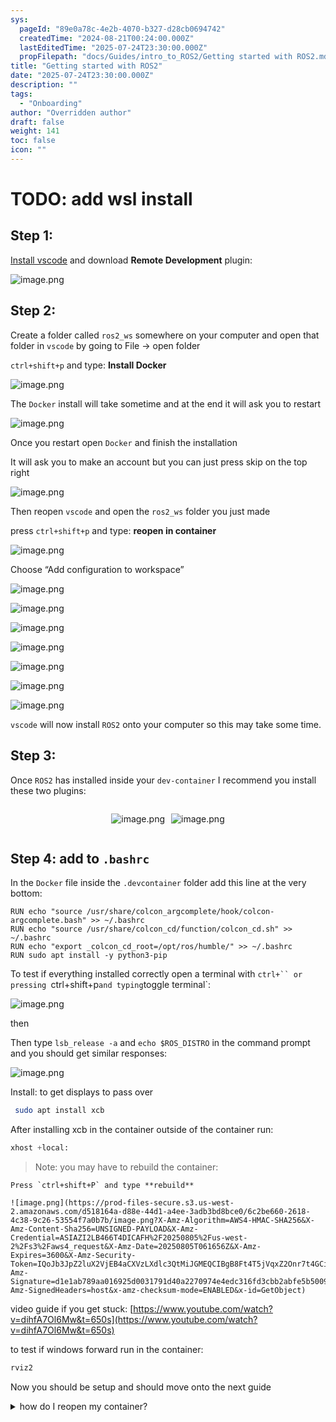 ```yaml
---
sys:
  pageId: "89e0a78c-4e2b-4070-b327-d28cb0694742"
  createdTime: "2024-08-21T00:24:00.000Z"
  lastEditedTime: "2025-07-24T23:30:00.000Z"
  propFilepath: "docs/Guides/intro_to_ROS2/Getting started with ROS2.md"
title: "Getting started with ROS2"
date: "2025-07-24T23:30:00.000Z"
description: ""
tags:
  - "Onboarding"
author: "Overridden author"
draft: false
weight: 141
toc: false
icon: ""
---
```


# TODO: add wsl install

## Step 1:

[Install vscode](https://code.visualstudio.com/download) and download **Remote Development** plugin:

![image.png](https://prod-files-secure.s3.us-west-2.amazonaws.com/d518164a-d88e-44d1-a4ee-3adb3bd8bce0/efb52993-1881-4a40-b95e-6f020334f022/image.png?X-Amz-Algorithm=AWS4-HMAC-SHA256&X-Amz-Content-Sha256=UNSIGNED-PAYLOAD&X-Amz-Credential=ASIAZI2LB4666DV5NO5C%2F20250805%2Fus-west-2%2Fs3%2Faws4_request&X-Amz-Date=20250805T061651Z&X-Amz-Expires=3600&X-Amz-Security-Token=IQoJb3JpZ2luX2VjEB4aCXVzLXdlc3QtMiJHMEUCIQCxUaLmC3Zs%2FEf4p4AB%2FqyQBZQC1Z4ZvsROnXaY5zAQsgIgAJNu8RaYMZ7cljrwa8CMgWsmzNqKaYQods%2F6Wk1f7y0q%2FwMIVxAAGgw2Mzc0MjMxODM4MDUiDEvTILAu9YJuKBET7yrcAxp30BN8smBJn9%2BrJgYZp21TfYhMuJmWH%2BcNCWt8uVB16tCWjRimetjc20LMLbqtH5MUMCCN%2FxiJgGPN4WKF1slo0I3vArcF4eGndZWvpw6Cp350ZaFocU2aHIVTM2ml780LMRoEJdGMv9CHCN%2F228aYssd5dF9k6eO%2BFISiwLq1H%2FprpoNu4gpP19SUVNeKJ%2FFlNF4%2F8IRg2dQ7TLJI1I0PSS04DWJETz4apJbQX6oFlfn5HskpCqBOfhnnvChDXuux3QJoK0I2PnAsy6bmJ99tKmbAJqGq0TsMluSyIgJMWDiYHUQctMrjrEzZiDjWAprroeP0w5NchgRmKrmgvramnVWnVOvTHMYkfzPQiiX2%2FO1kKVQXQaoK2c%2FSLaMjDg3wHuLeYgYOXLTBtpnzeqVCZAIptng6l4D1DoF%2BrJtKZ0dg%2Bt19N7XCPAlM6CpylGqmJ%2BTGUn3e20F7gQ3qI0S33RJanjJLi3fuiEKwn%2Br7TDvMKHMsqEuUE0gEqvRPqzS%2BBDYeID0fJ8SgbsbORf%2BFpg8Eej6BBxhunHAKvF5AeN%2FS4Xrkvz1zZjWsIIUOmucsU90nthbz8bpQFiTlgPFgsRgTd59RxUQgENhPSZB7%2Bul7MfCjUSZbxQ48MIy0xsQGOqUBCG2iRCUYR6RqQxR8CffMFrLJK6pDaT6U7R1P%2FNACSsA%2FNTO5FCN45pV3NElqQy44UGbYGFaZFCXFS%2F1HZPmn4ES02CCC3%2BDtIWegBdls1bowFujswEJPu8KVz7DEwPEeNKkX3KoZYQO8yxfeXvuB0hGeMxzMoGTygXLmt%2B2Vkuzb60SWCULLb3Pr5vti%2FgOHNo%2F1AJUZKXDlBxO0c21a37%2BRxBj0&X-Amz-Signature=154078ecdbbf60d1e7cd87379e8ceef3e45ce82458dad252eed186f8c904c3c8&X-Amz-SignedHeaders=host&x-amz-checksum-mode=ENABLED&x-id=GetObject)

## Step 2:

Create a folder called `ros2_ws` somewhere on your computer and open that folder in `vscode` by going to File → open folder 

`ctrl+shift+p` and type: **Install Docker**

![image.png](https://prod-files-secure.s3.us-west-2.amazonaws.com/d518164a-d88e-44d1-a4ee-3adb3bd8bce0/2269dc0e-1cd5-47ff-bceb-c04ad9b2eab0/image.png?X-Amz-Algorithm=AWS4-HMAC-SHA256&X-Amz-Content-Sha256=UNSIGNED-PAYLOAD&X-Amz-Credential=ASIAZI2LB4666DV5NO5C%2F20250805%2Fus-west-2%2Fs3%2Faws4_request&X-Amz-Date=20250805T061651Z&X-Amz-Expires=3600&X-Amz-Security-Token=IQoJb3JpZ2luX2VjEB4aCXVzLXdlc3QtMiJHMEUCIQCxUaLmC3Zs%2FEf4p4AB%2FqyQBZQC1Z4ZvsROnXaY5zAQsgIgAJNu8RaYMZ7cljrwa8CMgWsmzNqKaYQods%2F6Wk1f7y0q%2FwMIVxAAGgw2Mzc0MjMxODM4MDUiDEvTILAu9YJuKBET7yrcAxp30BN8smBJn9%2BrJgYZp21TfYhMuJmWH%2BcNCWt8uVB16tCWjRimetjc20LMLbqtH5MUMCCN%2FxiJgGPN4WKF1slo0I3vArcF4eGndZWvpw6Cp350ZaFocU2aHIVTM2ml780LMRoEJdGMv9CHCN%2F228aYssd5dF9k6eO%2BFISiwLq1H%2FprpoNu4gpP19SUVNeKJ%2FFlNF4%2F8IRg2dQ7TLJI1I0PSS04DWJETz4apJbQX6oFlfn5HskpCqBOfhnnvChDXuux3QJoK0I2PnAsy6bmJ99tKmbAJqGq0TsMluSyIgJMWDiYHUQctMrjrEzZiDjWAprroeP0w5NchgRmKrmgvramnVWnVOvTHMYkfzPQiiX2%2FO1kKVQXQaoK2c%2FSLaMjDg3wHuLeYgYOXLTBtpnzeqVCZAIptng6l4D1DoF%2BrJtKZ0dg%2Bt19N7XCPAlM6CpylGqmJ%2BTGUn3e20F7gQ3qI0S33RJanjJLi3fuiEKwn%2Br7TDvMKHMsqEuUE0gEqvRPqzS%2BBDYeID0fJ8SgbsbORf%2BFpg8Eej6BBxhunHAKvF5AeN%2FS4Xrkvz1zZjWsIIUOmucsU90nthbz8bpQFiTlgPFgsRgTd59RxUQgENhPSZB7%2Bul7MfCjUSZbxQ48MIy0xsQGOqUBCG2iRCUYR6RqQxR8CffMFrLJK6pDaT6U7R1P%2FNACSsA%2FNTO5FCN45pV3NElqQy44UGbYGFaZFCXFS%2F1HZPmn4ES02CCC3%2BDtIWegBdls1bowFujswEJPu8KVz7DEwPEeNKkX3KoZYQO8yxfeXvuB0hGeMxzMoGTygXLmt%2B2Vkuzb60SWCULLb3Pr5vti%2FgOHNo%2F1AJUZKXDlBxO0c21a37%2BRxBj0&X-Amz-Signature=e0b17d81d410b25f5d612e6b92072521f39e2ee219a05ca36377bd175d5fd0da&X-Amz-SignedHeaders=host&x-amz-checksum-mode=ENABLED&x-id=GetObject)

The `Docker` install will take sometime and at the end it will ask you to restart

![image.png](https://prod-files-secure.s3.us-west-2.amazonaws.com/d518164a-d88e-44d1-a4ee-3adb3bd8bce0/ed233f78-be33-4b1f-b89c-9c346c0e961e/image.png?X-Amz-Algorithm=AWS4-HMAC-SHA256&X-Amz-Content-Sha256=UNSIGNED-PAYLOAD&X-Amz-Credential=ASIAZI2LB4666DV5NO5C%2F20250805%2Fus-west-2%2Fs3%2Faws4_request&X-Amz-Date=20250805T061651Z&X-Amz-Expires=3600&X-Amz-Security-Token=IQoJb3JpZ2luX2VjEB4aCXVzLXdlc3QtMiJHMEUCIQCxUaLmC3Zs%2FEf4p4AB%2FqyQBZQC1Z4ZvsROnXaY5zAQsgIgAJNu8RaYMZ7cljrwa8CMgWsmzNqKaYQods%2F6Wk1f7y0q%2FwMIVxAAGgw2Mzc0MjMxODM4MDUiDEvTILAu9YJuKBET7yrcAxp30BN8smBJn9%2BrJgYZp21TfYhMuJmWH%2BcNCWt8uVB16tCWjRimetjc20LMLbqtH5MUMCCN%2FxiJgGPN4WKF1slo0I3vArcF4eGndZWvpw6Cp350ZaFocU2aHIVTM2ml780LMRoEJdGMv9CHCN%2F228aYssd5dF9k6eO%2BFISiwLq1H%2FprpoNu4gpP19SUVNeKJ%2FFlNF4%2F8IRg2dQ7TLJI1I0PSS04DWJETz4apJbQX6oFlfn5HskpCqBOfhnnvChDXuux3QJoK0I2PnAsy6bmJ99tKmbAJqGq0TsMluSyIgJMWDiYHUQctMrjrEzZiDjWAprroeP0w5NchgRmKrmgvramnVWnVOvTHMYkfzPQiiX2%2FO1kKVQXQaoK2c%2FSLaMjDg3wHuLeYgYOXLTBtpnzeqVCZAIptng6l4D1DoF%2BrJtKZ0dg%2Bt19N7XCPAlM6CpylGqmJ%2BTGUn3e20F7gQ3qI0S33RJanjJLi3fuiEKwn%2Br7TDvMKHMsqEuUE0gEqvRPqzS%2BBDYeID0fJ8SgbsbORf%2BFpg8Eej6BBxhunHAKvF5AeN%2FS4Xrkvz1zZjWsIIUOmucsU90nthbz8bpQFiTlgPFgsRgTd59RxUQgENhPSZB7%2Bul7MfCjUSZbxQ48MIy0xsQGOqUBCG2iRCUYR6RqQxR8CffMFrLJK6pDaT6U7R1P%2FNACSsA%2FNTO5FCN45pV3NElqQy44UGbYGFaZFCXFS%2F1HZPmn4ES02CCC3%2BDtIWegBdls1bowFujswEJPu8KVz7DEwPEeNKkX3KoZYQO8yxfeXvuB0hGeMxzMoGTygXLmt%2B2Vkuzb60SWCULLb3Pr5vti%2FgOHNo%2F1AJUZKXDlBxO0c21a37%2BRxBj0&X-Amz-Signature=e6a010901dc20303cc5f57e287cbcb2bbd99a55c239cc44db30a487ff324c707&X-Amz-SignedHeaders=host&x-amz-checksum-mode=ENABLED&x-id=GetObject)

Once you restart open `Docker` and finish the installation

It will ask you to make an account but you can just press skip on the top right

![image.png](https://prod-files-secure.s3.us-west-2.amazonaws.com/d518164a-d88e-44d1-a4ee-3adb3bd8bce0/21010ad9-1659-4fd9-9f59-9932a09b2a3d/image.png?X-Amz-Algorithm=AWS4-HMAC-SHA256&X-Amz-Content-Sha256=UNSIGNED-PAYLOAD&X-Amz-Credential=ASIAZI2LB4666DV5NO5C%2F20250805%2Fus-west-2%2Fs3%2Faws4_request&X-Amz-Date=20250805T061651Z&X-Amz-Expires=3600&X-Amz-Security-Token=IQoJb3JpZ2luX2VjEB4aCXVzLXdlc3QtMiJHMEUCIQCxUaLmC3Zs%2FEf4p4AB%2FqyQBZQC1Z4ZvsROnXaY5zAQsgIgAJNu8RaYMZ7cljrwa8CMgWsmzNqKaYQods%2F6Wk1f7y0q%2FwMIVxAAGgw2Mzc0MjMxODM4MDUiDEvTILAu9YJuKBET7yrcAxp30BN8smBJn9%2BrJgYZp21TfYhMuJmWH%2BcNCWt8uVB16tCWjRimetjc20LMLbqtH5MUMCCN%2FxiJgGPN4WKF1slo0I3vArcF4eGndZWvpw6Cp350ZaFocU2aHIVTM2ml780LMRoEJdGMv9CHCN%2F228aYssd5dF9k6eO%2BFISiwLq1H%2FprpoNu4gpP19SUVNeKJ%2FFlNF4%2F8IRg2dQ7TLJI1I0PSS04DWJETz4apJbQX6oFlfn5HskpCqBOfhnnvChDXuux3QJoK0I2PnAsy6bmJ99tKmbAJqGq0TsMluSyIgJMWDiYHUQctMrjrEzZiDjWAprroeP0w5NchgRmKrmgvramnVWnVOvTHMYkfzPQiiX2%2FO1kKVQXQaoK2c%2FSLaMjDg3wHuLeYgYOXLTBtpnzeqVCZAIptng6l4D1DoF%2BrJtKZ0dg%2Bt19N7XCPAlM6CpylGqmJ%2BTGUn3e20F7gQ3qI0S33RJanjJLi3fuiEKwn%2Br7TDvMKHMsqEuUE0gEqvRPqzS%2BBDYeID0fJ8SgbsbORf%2BFpg8Eej6BBxhunHAKvF5AeN%2FS4Xrkvz1zZjWsIIUOmucsU90nthbz8bpQFiTlgPFgsRgTd59RxUQgENhPSZB7%2Bul7MfCjUSZbxQ48MIy0xsQGOqUBCG2iRCUYR6RqQxR8CffMFrLJK6pDaT6U7R1P%2FNACSsA%2FNTO5FCN45pV3NElqQy44UGbYGFaZFCXFS%2F1HZPmn4ES02CCC3%2BDtIWegBdls1bowFujswEJPu8KVz7DEwPEeNKkX3KoZYQO8yxfeXvuB0hGeMxzMoGTygXLmt%2B2Vkuzb60SWCULLb3Pr5vti%2FgOHNo%2F1AJUZKXDlBxO0c21a37%2BRxBj0&X-Amz-Signature=79eca040ecacdc3bbf8fadafb09bfb9b78ff8c30a994ed537eb3bb249554e0a0&X-Amz-SignedHeaders=host&x-amz-checksum-mode=ENABLED&x-id=GetObject)

Then reopen `vscode` and open the `ros2_ws` folder you just made

press `ctrl+shift+p` and type: **reopen in container**

![image.png](https://prod-files-secure.s3.us-west-2.amazonaws.com/d518164a-d88e-44d1-a4ee-3adb3bd8bce0/4e93b8c2-41ad-488c-8095-c74205196118/image.png?X-Amz-Algorithm=AWS4-HMAC-SHA256&X-Amz-Content-Sha256=UNSIGNED-PAYLOAD&X-Amz-Credential=ASIAZI2LB4666DV5NO5C%2F20250805%2Fus-west-2%2Fs3%2Faws4_request&X-Amz-Date=20250805T061651Z&X-Amz-Expires=3600&X-Amz-Security-Token=IQoJb3JpZ2luX2VjEB4aCXVzLXdlc3QtMiJHMEUCIQCxUaLmC3Zs%2FEf4p4AB%2FqyQBZQC1Z4ZvsROnXaY5zAQsgIgAJNu8RaYMZ7cljrwa8CMgWsmzNqKaYQods%2F6Wk1f7y0q%2FwMIVxAAGgw2Mzc0MjMxODM4MDUiDEvTILAu9YJuKBET7yrcAxp30BN8smBJn9%2BrJgYZp21TfYhMuJmWH%2BcNCWt8uVB16tCWjRimetjc20LMLbqtH5MUMCCN%2FxiJgGPN4WKF1slo0I3vArcF4eGndZWvpw6Cp350ZaFocU2aHIVTM2ml780LMRoEJdGMv9CHCN%2F228aYssd5dF9k6eO%2BFISiwLq1H%2FprpoNu4gpP19SUVNeKJ%2FFlNF4%2F8IRg2dQ7TLJI1I0PSS04DWJETz4apJbQX6oFlfn5HskpCqBOfhnnvChDXuux3QJoK0I2PnAsy6bmJ99tKmbAJqGq0TsMluSyIgJMWDiYHUQctMrjrEzZiDjWAprroeP0w5NchgRmKrmgvramnVWnVOvTHMYkfzPQiiX2%2FO1kKVQXQaoK2c%2FSLaMjDg3wHuLeYgYOXLTBtpnzeqVCZAIptng6l4D1DoF%2BrJtKZ0dg%2Bt19N7XCPAlM6CpylGqmJ%2BTGUn3e20F7gQ3qI0S33RJanjJLi3fuiEKwn%2Br7TDvMKHMsqEuUE0gEqvRPqzS%2BBDYeID0fJ8SgbsbORf%2BFpg8Eej6BBxhunHAKvF5AeN%2FS4Xrkvz1zZjWsIIUOmucsU90nthbz8bpQFiTlgPFgsRgTd59RxUQgENhPSZB7%2Bul7MfCjUSZbxQ48MIy0xsQGOqUBCG2iRCUYR6RqQxR8CffMFrLJK6pDaT6U7R1P%2FNACSsA%2FNTO5FCN45pV3NElqQy44UGbYGFaZFCXFS%2F1HZPmn4ES02CCC3%2BDtIWegBdls1bowFujswEJPu8KVz7DEwPEeNKkX3KoZYQO8yxfeXvuB0hGeMxzMoGTygXLmt%2B2Vkuzb60SWCULLb3Pr5vti%2FgOHNo%2F1AJUZKXDlBxO0c21a37%2BRxBj0&X-Amz-Signature=eaf19bf2de178e1e74d163a8a630a14affddd42313c859ad8d3c9fbdae34401a&X-Amz-SignedHeaders=host&x-amz-checksum-mode=ENABLED&x-id=GetObject)

Choose “Add configuration to workspace”

![image.png](https://prod-files-secure.s3.us-west-2.amazonaws.com/d518164a-d88e-44d1-a4ee-3adb3bd8bce0/9560b282-5060-4989-ba37-97e7b2c22476/image.png?X-Amz-Algorithm=AWS4-HMAC-SHA256&X-Amz-Content-Sha256=UNSIGNED-PAYLOAD&X-Amz-Credential=ASIAZI2LB4666DV5NO5C%2F20250805%2Fus-west-2%2Fs3%2Faws4_request&X-Amz-Date=20250805T061651Z&X-Amz-Expires=3600&X-Amz-Security-Token=IQoJb3JpZ2luX2VjEB4aCXVzLXdlc3QtMiJHMEUCIQCxUaLmC3Zs%2FEf4p4AB%2FqyQBZQC1Z4ZvsROnXaY5zAQsgIgAJNu8RaYMZ7cljrwa8CMgWsmzNqKaYQods%2F6Wk1f7y0q%2FwMIVxAAGgw2Mzc0MjMxODM4MDUiDEvTILAu9YJuKBET7yrcAxp30BN8smBJn9%2BrJgYZp21TfYhMuJmWH%2BcNCWt8uVB16tCWjRimetjc20LMLbqtH5MUMCCN%2FxiJgGPN4WKF1slo0I3vArcF4eGndZWvpw6Cp350ZaFocU2aHIVTM2ml780LMRoEJdGMv9CHCN%2F228aYssd5dF9k6eO%2BFISiwLq1H%2FprpoNu4gpP19SUVNeKJ%2FFlNF4%2F8IRg2dQ7TLJI1I0PSS04DWJETz4apJbQX6oFlfn5HskpCqBOfhnnvChDXuux3QJoK0I2PnAsy6bmJ99tKmbAJqGq0TsMluSyIgJMWDiYHUQctMrjrEzZiDjWAprroeP0w5NchgRmKrmgvramnVWnVOvTHMYkfzPQiiX2%2FO1kKVQXQaoK2c%2FSLaMjDg3wHuLeYgYOXLTBtpnzeqVCZAIptng6l4D1DoF%2BrJtKZ0dg%2Bt19N7XCPAlM6CpylGqmJ%2BTGUn3e20F7gQ3qI0S33RJanjJLi3fuiEKwn%2Br7TDvMKHMsqEuUE0gEqvRPqzS%2BBDYeID0fJ8SgbsbORf%2BFpg8Eej6BBxhunHAKvF5AeN%2FS4Xrkvz1zZjWsIIUOmucsU90nthbz8bpQFiTlgPFgsRgTd59RxUQgENhPSZB7%2Bul7MfCjUSZbxQ48MIy0xsQGOqUBCG2iRCUYR6RqQxR8CffMFrLJK6pDaT6U7R1P%2FNACSsA%2FNTO5FCN45pV3NElqQy44UGbYGFaZFCXFS%2F1HZPmn4ES02CCC3%2BDtIWegBdls1bowFujswEJPu8KVz7DEwPEeNKkX3KoZYQO8yxfeXvuB0hGeMxzMoGTygXLmt%2B2Vkuzb60SWCULLb3Pr5vti%2FgOHNo%2F1AJUZKXDlBxO0c21a37%2BRxBj0&X-Amz-Signature=a761730b8bb44a691b95f00dedcd50b163a93f694f4608a44c945ff114baa80c&X-Amz-SignedHeaders=host&x-amz-checksum-mode=ENABLED&x-id=GetObject)

![image.png](https://prod-files-secure.s3.us-west-2.amazonaws.com/d518164a-d88e-44d1-a4ee-3adb3bd8bce0/2ee63f81-886b-48e8-a553-dc6e5eac99e4/image.png?X-Amz-Algorithm=AWS4-HMAC-SHA256&X-Amz-Content-Sha256=UNSIGNED-PAYLOAD&X-Amz-Credential=ASIAZI2LB4666DV5NO5C%2F20250805%2Fus-west-2%2Fs3%2Faws4_request&X-Amz-Date=20250805T061651Z&X-Amz-Expires=3600&X-Amz-Security-Token=IQoJb3JpZ2luX2VjEB4aCXVzLXdlc3QtMiJHMEUCIQCxUaLmC3Zs%2FEf4p4AB%2FqyQBZQC1Z4ZvsROnXaY5zAQsgIgAJNu8RaYMZ7cljrwa8CMgWsmzNqKaYQods%2F6Wk1f7y0q%2FwMIVxAAGgw2Mzc0MjMxODM4MDUiDEvTILAu9YJuKBET7yrcAxp30BN8smBJn9%2BrJgYZp21TfYhMuJmWH%2BcNCWt8uVB16tCWjRimetjc20LMLbqtH5MUMCCN%2FxiJgGPN4WKF1slo0I3vArcF4eGndZWvpw6Cp350ZaFocU2aHIVTM2ml780LMRoEJdGMv9CHCN%2F228aYssd5dF9k6eO%2BFISiwLq1H%2FprpoNu4gpP19SUVNeKJ%2FFlNF4%2F8IRg2dQ7TLJI1I0PSS04DWJETz4apJbQX6oFlfn5HskpCqBOfhnnvChDXuux3QJoK0I2PnAsy6bmJ99tKmbAJqGq0TsMluSyIgJMWDiYHUQctMrjrEzZiDjWAprroeP0w5NchgRmKrmgvramnVWnVOvTHMYkfzPQiiX2%2FO1kKVQXQaoK2c%2FSLaMjDg3wHuLeYgYOXLTBtpnzeqVCZAIptng6l4D1DoF%2BrJtKZ0dg%2Bt19N7XCPAlM6CpylGqmJ%2BTGUn3e20F7gQ3qI0S33RJanjJLi3fuiEKwn%2Br7TDvMKHMsqEuUE0gEqvRPqzS%2BBDYeID0fJ8SgbsbORf%2BFpg8Eej6BBxhunHAKvF5AeN%2FS4Xrkvz1zZjWsIIUOmucsU90nthbz8bpQFiTlgPFgsRgTd59RxUQgENhPSZB7%2Bul7MfCjUSZbxQ48MIy0xsQGOqUBCG2iRCUYR6RqQxR8CffMFrLJK6pDaT6U7R1P%2FNACSsA%2FNTO5FCN45pV3NElqQy44UGbYGFaZFCXFS%2F1HZPmn4ES02CCC3%2BDtIWegBdls1bowFujswEJPu8KVz7DEwPEeNKkX3KoZYQO8yxfeXvuB0hGeMxzMoGTygXLmt%2B2Vkuzb60SWCULLb3Pr5vti%2FgOHNo%2F1AJUZKXDlBxO0c21a37%2BRxBj0&X-Amz-Signature=41d4845249bd4ae2735b4bbd3d5fbbc40ddfc864e8385bf3e47b07bac3c16de7&X-Amz-SignedHeaders=host&x-amz-checksum-mode=ENABLED&x-id=GetObject)

![image.png](https://prod-files-secure.s3.us-west-2.amazonaws.com/d518164a-d88e-44d1-a4ee-3adb3bd8bce0/e0fd626c-c8b6-4b2c-95d1-fa4c26514504/image.png?X-Amz-Algorithm=AWS4-HMAC-SHA256&X-Amz-Content-Sha256=UNSIGNED-PAYLOAD&X-Amz-Credential=ASIAZI2LB4666DV5NO5C%2F20250805%2Fus-west-2%2Fs3%2Faws4_request&X-Amz-Date=20250805T061651Z&X-Amz-Expires=3600&X-Amz-Security-Token=IQoJb3JpZ2luX2VjEB4aCXVzLXdlc3QtMiJHMEUCIQCxUaLmC3Zs%2FEf4p4AB%2FqyQBZQC1Z4ZvsROnXaY5zAQsgIgAJNu8RaYMZ7cljrwa8CMgWsmzNqKaYQods%2F6Wk1f7y0q%2FwMIVxAAGgw2Mzc0MjMxODM4MDUiDEvTILAu9YJuKBET7yrcAxp30BN8smBJn9%2BrJgYZp21TfYhMuJmWH%2BcNCWt8uVB16tCWjRimetjc20LMLbqtH5MUMCCN%2FxiJgGPN4WKF1slo0I3vArcF4eGndZWvpw6Cp350ZaFocU2aHIVTM2ml780LMRoEJdGMv9CHCN%2F228aYssd5dF9k6eO%2BFISiwLq1H%2FprpoNu4gpP19SUVNeKJ%2FFlNF4%2F8IRg2dQ7TLJI1I0PSS04DWJETz4apJbQX6oFlfn5HskpCqBOfhnnvChDXuux3QJoK0I2PnAsy6bmJ99tKmbAJqGq0TsMluSyIgJMWDiYHUQctMrjrEzZiDjWAprroeP0w5NchgRmKrmgvramnVWnVOvTHMYkfzPQiiX2%2FO1kKVQXQaoK2c%2FSLaMjDg3wHuLeYgYOXLTBtpnzeqVCZAIptng6l4D1DoF%2BrJtKZ0dg%2Bt19N7XCPAlM6CpylGqmJ%2BTGUn3e20F7gQ3qI0S33RJanjJLi3fuiEKwn%2Br7TDvMKHMsqEuUE0gEqvRPqzS%2BBDYeID0fJ8SgbsbORf%2BFpg8Eej6BBxhunHAKvF5AeN%2FS4Xrkvz1zZjWsIIUOmucsU90nthbz8bpQFiTlgPFgsRgTd59RxUQgENhPSZB7%2Bul7MfCjUSZbxQ48MIy0xsQGOqUBCG2iRCUYR6RqQxR8CffMFrLJK6pDaT6U7R1P%2FNACSsA%2FNTO5FCN45pV3NElqQy44UGbYGFaZFCXFS%2F1HZPmn4ES02CCC3%2BDtIWegBdls1bowFujswEJPu8KVz7DEwPEeNKkX3KoZYQO8yxfeXvuB0hGeMxzMoGTygXLmt%2B2Vkuzb60SWCULLb3Pr5vti%2FgOHNo%2F1AJUZKXDlBxO0c21a37%2BRxBj0&X-Amz-Signature=067b4b91b50b19ca7b48c90d35f249471a6584cd679363768d84911a1bb65371&X-Amz-SignedHeaders=host&x-amz-checksum-mode=ENABLED&x-id=GetObject)

![image.png](https://prod-files-secure.s3.us-west-2.amazonaws.com/d518164a-d88e-44d1-a4ee-3adb3bd8bce0/a2e13f50-d2ab-4719-a4c2-7ced634bfc9d/image.png?X-Amz-Algorithm=AWS4-HMAC-SHA256&X-Amz-Content-Sha256=UNSIGNED-PAYLOAD&X-Amz-Credential=ASIAZI2LB4666DV5NO5C%2F20250805%2Fus-west-2%2Fs3%2Faws4_request&X-Amz-Date=20250805T061651Z&X-Amz-Expires=3600&X-Amz-Security-Token=IQoJb3JpZ2luX2VjEB4aCXVzLXdlc3QtMiJHMEUCIQCxUaLmC3Zs%2FEf4p4AB%2FqyQBZQC1Z4ZvsROnXaY5zAQsgIgAJNu8RaYMZ7cljrwa8CMgWsmzNqKaYQods%2F6Wk1f7y0q%2FwMIVxAAGgw2Mzc0MjMxODM4MDUiDEvTILAu9YJuKBET7yrcAxp30BN8smBJn9%2BrJgYZp21TfYhMuJmWH%2BcNCWt8uVB16tCWjRimetjc20LMLbqtH5MUMCCN%2FxiJgGPN4WKF1slo0I3vArcF4eGndZWvpw6Cp350ZaFocU2aHIVTM2ml780LMRoEJdGMv9CHCN%2F228aYssd5dF9k6eO%2BFISiwLq1H%2FprpoNu4gpP19SUVNeKJ%2FFlNF4%2F8IRg2dQ7TLJI1I0PSS04DWJETz4apJbQX6oFlfn5HskpCqBOfhnnvChDXuux3QJoK0I2PnAsy6bmJ99tKmbAJqGq0TsMluSyIgJMWDiYHUQctMrjrEzZiDjWAprroeP0w5NchgRmKrmgvramnVWnVOvTHMYkfzPQiiX2%2FO1kKVQXQaoK2c%2FSLaMjDg3wHuLeYgYOXLTBtpnzeqVCZAIptng6l4D1DoF%2BrJtKZ0dg%2Bt19N7XCPAlM6CpylGqmJ%2BTGUn3e20F7gQ3qI0S33RJanjJLi3fuiEKwn%2Br7TDvMKHMsqEuUE0gEqvRPqzS%2BBDYeID0fJ8SgbsbORf%2BFpg8Eej6BBxhunHAKvF5AeN%2FS4Xrkvz1zZjWsIIUOmucsU90nthbz8bpQFiTlgPFgsRgTd59RxUQgENhPSZB7%2Bul7MfCjUSZbxQ48MIy0xsQGOqUBCG2iRCUYR6RqQxR8CffMFrLJK6pDaT6U7R1P%2FNACSsA%2FNTO5FCN45pV3NElqQy44UGbYGFaZFCXFS%2F1HZPmn4ES02CCC3%2BDtIWegBdls1bowFujswEJPu8KVz7DEwPEeNKkX3KoZYQO8yxfeXvuB0hGeMxzMoGTygXLmt%2B2Vkuzb60SWCULLb3Pr5vti%2FgOHNo%2F1AJUZKXDlBxO0c21a37%2BRxBj0&X-Amz-Signature=9ecfe4d25a0d9dc7193e6442bdcd642c5e8550a53050cef73139a9a093d9b5c2&X-Amz-SignedHeaders=host&x-amz-checksum-mode=ENABLED&x-id=GetObject)

![image.png](https://prod-files-secure.s3.us-west-2.amazonaws.com/d518164a-d88e-44d1-a4ee-3adb3bd8bce0/6cc478ad-aaba-4bf7-9fcc-403277ab896c/image.png?X-Amz-Algorithm=AWS4-HMAC-SHA256&X-Amz-Content-Sha256=UNSIGNED-PAYLOAD&X-Amz-Credential=ASIAZI2LB4666DV5NO5C%2F20250805%2Fus-west-2%2Fs3%2Faws4_request&X-Amz-Date=20250805T061651Z&X-Amz-Expires=3600&X-Amz-Security-Token=IQoJb3JpZ2luX2VjEB4aCXVzLXdlc3QtMiJHMEUCIQCxUaLmC3Zs%2FEf4p4AB%2FqyQBZQC1Z4ZvsROnXaY5zAQsgIgAJNu8RaYMZ7cljrwa8CMgWsmzNqKaYQods%2F6Wk1f7y0q%2FwMIVxAAGgw2Mzc0MjMxODM4MDUiDEvTILAu9YJuKBET7yrcAxp30BN8smBJn9%2BrJgYZp21TfYhMuJmWH%2BcNCWt8uVB16tCWjRimetjc20LMLbqtH5MUMCCN%2FxiJgGPN4WKF1slo0I3vArcF4eGndZWvpw6Cp350ZaFocU2aHIVTM2ml780LMRoEJdGMv9CHCN%2F228aYssd5dF9k6eO%2BFISiwLq1H%2FprpoNu4gpP19SUVNeKJ%2FFlNF4%2F8IRg2dQ7TLJI1I0PSS04DWJETz4apJbQX6oFlfn5HskpCqBOfhnnvChDXuux3QJoK0I2PnAsy6bmJ99tKmbAJqGq0TsMluSyIgJMWDiYHUQctMrjrEzZiDjWAprroeP0w5NchgRmKrmgvramnVWnVOvTHMYkfzPQiiX2%2FO1kKVQXQaoK2c%2FSLaMjDg3wHuLeYgYOXLTBtpnzeqVCZAIptng6l4D1DoF%2BrJtKZ0dg%2Bt19N7XCPAlM6CpylGqmJ%2BTGUn3e20F7gQ3qI0S33RJanjJLi3fuiEKwn%2Br7TDvMKHMsqEuUE0gEqvRPqzS%2BBDYeID0fJ8SgbsbORf%2BFpg8Eej6BBxhunHAKvF5AeN%2FS4Xrkvz1zZjWsIIUOmucsU90nthbz8bpQFiTlgPFgsRgTd59RxUQgENhPSZB7%2Bul7MfCjUSZbxQ48MIy0xsQGOqUBCG2iRCUYR6RqQxR8CffMFrLJK6pDaT6U7R1P%2FNACSsA%2FNTO5FCN45pV3NElqQy44UGbYGFaZFCXFS%2F1HZPmn4ES02CCC3%2BDtIWegBdls1bowFujswEJPu8KVz7DEwPEeNKkX3KoZYQO8yxfeXvuB0hGeMxzMoGTygXLmt%2B2Vkuzb60SWCULLb3Pr5vti%2FgOHNo%2F1AJUZKXDlBxO0c21a37%2BRxBj0&X-Amz-Signature=2182a91902f395cafb194989f4ffb0923ea505c923aafbfd367900bb8f430de4&X-Amz-SignedHeaders=host&x-amz-checksum-mode=ENABLED&x-id=GetObject)

![image.png](https://prod-files-secure.s3.us-west-2.amazonaws.com/d518164a-d88e-44d1-a4ee-3adb3bd8bce0/53255b28-f75e-430f-b9e3-c0ac8577e42b/image.png?X-Amz-Algorithm=AWS4-HMAC-SHA256&X-Amz-Content-Sha256=UNSIGNED-PAYLOAD&X-Amz-Credential=ASIAZI2LB4666DV5NO5C%2F20250805%2Fus-west-2%2Fs3%2Faws4_request&X-Amz-Date=20250805T061651Z&X-Amz-Expires=3600&X-Amz-Security-Token=IQoJb3JpZ2luX2VjEB4aCXVzLXdlc3QtMiJHMEUCIQCxUaLmC3Zs%2FEf4p4AB%2FqyQBZQC1Z4ZvsROnXaY5zAQsgIgAJNu8RaYMZ7cljrwa8CMgWsmzNqKaYQods%2F6Wk1f7y0q%2FwMIVxAAGgw2Mzc0MjMxODM4MDUiDEvTILAu9YJuKBET7yrcAxp30BN8smBJn9%2BrJgYZp21TfYhMuJmWH%2BcNCWt8uVB16tCWjRimetjc20LMLbqtH5MUMCCN%2FxiJgGPN4WKF1slo0I3vArcF4eGndZWvpw6Cp350ZaFocU2aHIVTM2ml780LMRoEJdGMv9CHCN%2F228aYssd5dF9k6eO%2BFISiwLq1H%2FprpoNu4gpP19SUVNeKJ%2FFlNF4%2F8IRg2dQ7TLJI1I0PSS04DWJETz4apJbQX6oFlfn5HskpCqBOfhnnvChDXuux3QJoK0I2PnAsy6bmJ99tKmbAJqGq0TsMluSyIgJMWDiYHUQctMrjrEzZiDjWAprroeP0w5NchgRmKrmgvramnVWnVOvTHMYkfzPQiiX2%2FO1kKVQXQaoK2c%2FSLaMjDg3wHuLeYgYOXLTBtpnzeqVCZAIptng6l4D1DoF%2BrJtKZ0dg%2Bt19N7XCPAlM6CpylGqmJ%2BTGUn3e20F7gQ3qI0S33RJanjJLi3fuiEKwn%2Br7TDvMKHMsqEuUE0gEqvRPqzS%2BBDYeID0fJ8SgbsbORf%2BFpg8Eej6BBxhunHAKvF5AeN%2FS4Xrkvz1zZjWsIIUOmucsU90nthbz8bpQFiTlgPFgsRgTd59RxUQgENhPSZB7%2Bul7MfCjUSZbxQ48MIy0xsQGOqUBCG2iRCUYR6RqQxR8CffMFrLJK6pDaT6U7R1P%2FNACSsA%2FNTO5FCN45pV3NElqQy44UGbYGFaZFCXFS%2F1HZPmn4ES02CCC3%2BDtIWegBdls1bowFujswEJPu8KVz7DEwPEeNKkX3KoZYQO8yxfeXvuB0hGeMxzMoGTygXLmt%2B2Vkuzb60SWCULLb3Pr5vti%2FgOHNo%2F1AJUZKXDlBxO0c21a37%2BRxBj0&X-Amz-Signature=a10e3c914ac44ad9578470e55af7cda282f99e179c73715a93c6dd27deca6395&X-Amz-SignedHeaders=host&x-amz-checksum-mode=ENABLED&x-id=GetObject)

![image.png](https://prod-files-secure.s3.us-west-2.amazonaws.com/d518164a-d88e-44d1-a4ee-3adb3bd8bce0/7c562767-5af9-4ffb-97d1-327bcdf4ee00/image.png?X-Amz-Algorithm=AWS4-HMAC-SHA256&X-Amz-Content-Sha256=UNSIGNED-PAYLOAD&X-Amz-Credential=ASIAZI2LB4666DV5NO5C%2F20250805%2Fus-west-2%2Fs3%2Faws4_request&X-Amz-Date=20250805T061651Z&X-Amz-Expires=3600&X-Amz-Security-Token=IQoJb3JpZ2luX2VjEB4aCXVzLXdlc3QtMiJHMEUCIQCxUaLmC3Zs%2FEf4p4AB%2FqyQBZQC1Z4ZvsROnXaY5zAQsgIgAJNu8RaYMZ7cljrwa8CMgWsmzNqKaYQods%2F6Wk1f7y0q%2FwMIVxAAGgw2Mzc0MjMxODM4MDUiDEvTILAu9YJuKBET7yrcAxp30BN8smBJn9%2BrJgYZp21TfYhMuJmWH%2BcNCWt8uVB16tCWjRimetjc20LMLbqtH5MUMCCN%2FxiJgGPN4WKF1slo0I3vArcF4eGndZWvpw6Cp350ZaFocU2aHIVTM2ml780LMRoEJdGMv9CHCN%2F228aYssd5dF9k6eO%2BFISiwLq1H%2FprpoNu4gpP19SUVNeKJ%2FFlNF4%2F8IRg2dQ7TLJI1I0PSS04DWJETz4apJbQX6oFlfn5HskpCqBOfhnnvChDXuux3QJoK0I2PnAsy6bmJ99tKmbAJqGq0TsMluSyIgJMWDiYHUQctMrjrEzZiDjWAprroeP0w5NchgRmKrmgvramnVWnVOvTHMYkfzPQiiX2%2FO1kKVQXQaoK2c%2FSLaMjDg3wHuLeYgYOXLTBtpnzeqVCZAIptng6l4D1DoF%2BrJtKZ0dg%2Bt19N7XCPAlM6CpylGqmJ%2BTGUn3e20F7gQ3qI0S33RJanjJLi3fuiEKwn%2Br7TDvMKHMsqEuUE0gEqvRPqzS%2BBDYeID0fJ8SgbsbORf%2BFpg8Eej6BBxhunHAKvF5AeN%2FS4Xrkvz1zZjWsIIUOmucsU90nthbz8bpQFiTlgPFgsRgTd59RxUQgENhPSZB7%2Bul7MfCjUSZbxQ48MIy0xsQGOqUBCG2iRCUYR6RqQxR8CffMFrLJK6pDaT6U7R1P%2FNACSsA%2FNTO5FCN45pV3NElqQy44UGbYGFaZFCXFS%2F1HZPmn4ES02CCC3%2BDtIWegBdls1bowFujswEJPu8KVz7DEwPEeNKkX3KoZYQO8yxfeXvuB0hGeMxzMoGTygXLmt%2B2Vkuzb60SWCULLb3Pr5vti%2FgOHNo%2F1AJUZKXDlBxO0c21a37%2BRxBj0&X-Amz-Signature=defcea9ecfc94311c1ca7baa39f1a6c86a740e4311c69be3ba79e07149970265&X-Amz-SignedHeaders=host&x-amz-checksum-mode=ENABLED&x-id=GetObject)

`vscode` will now install `ROS2` onto your computer so this may take some time.

## Step 3:

Once `ROS2` has installed inside your `dev-container` I recommend you install these two plugins:

<div style="display: flex;flex-direction: row; column-gap:10px; max-width: 630px;justify-content: center;">
<div>

![image.png](https://prod-files-secure.s3.us-west-2.amazonaws.com/d518164a-d88e-44d1-a4ee-3adb3bd8bce0/3fc3d550-5a54-4ba1-ba6b-faa01cdb7369/image.png?X-Amz-Algorithm=AWS4-HMAC-SHA256&X-Amz-Content-Sha256=UNSIGNED-PAYLOAD&X-Amz-Credential=ASIAZI2LB4666F6WCDX4%2F20250805%2Fus-west-2%2Fs3%2Faws4_request&X-Amz-Date=20250805T061655Z&X-Amz-Expires=3600&X-Amz-Security-Token=IQoJb3JpZ2luX2VjEB4aCXVzLXdlc3QtMiJHMEUCIQC6pPy5PkkHmqh8wtLHvKBwPSAmv5ObUzdzm%2Fz6uFe%2B6gIgafHaLjvTeCPGLSwQB5oUGbWmH5EhCO6%2FLygep%2BoKFd0q%2FwMIVxAAGgw2Mzc0MjMxODM4MDUiDA5hiyOGBV6fjusY2yrcA76GMs6XP30qrxWHNg4CVHAW5ZSOg3zk9v3NUyygRPbab%2BUDww0mq5HthkrWTF6osw8cFMuH%2BOQQyDzAgnd3Jm0HXOlSWzA0bzVEtyNzVM%2FjMfYSZgxYgPGIxQPiYrv0B66FZWKZUaSNr3JdWwim%2FsRm6SW3jZ%2B7dv9VAog8nIopmVhQF4SgS6ZovIlGw0UHhK12czkm9growUXsg2o6YG41Apmfhj5JVKoB4J79qoXKqSQ10K%2B88VoGOkkUAH3E4z7UCswoLkVtD9C7iFy6eAixO%2FPqLXdJBopTYqNjBLyHtE9coEsQRkWV2TGbxoFIF%2FDtXyruf1KRGZnEqMfT%2FRWVDIyGQfFf5yaobSE6l%2B0xCR%2BCWwelDS8UQae0qdA6ZF5r2xWnaXkzwBrKqvoVtNP9l%2Bs7fLLiYf%2BTHGAXA1YlZvoCas4Rubk7uKJa66JzlhiJ0axNivSWMGe8HVtMC8u4zAn6rwl%2BmoUe3cj2%2F0TW10mVHCGQjD5VTr17eVGTVqaBHr2H1KQP7LWnO77dmQ9NcluIZGFOjZJNpc83qs%2F3x9Yb71YdDNwhsyeJ4HZwZZ3nYF8HBT1PZrvaP%2F4DZezlRDK3zc0rfBzMR5GLaDh6NXCHJXlwuSQLchs%2BMOizxsQGOqUBmUhoV%2BrJxrzKznoGwfKfjQRMNXI%2FBNYNN7rCDO%2F%2F7A1KFIVuvXOKm3rKdYKzEMHJQE4YoTKoyO%2FTvaPKc9dkV%2FUfUOBdyiUsvvsTc9TgQddEORi45R96OI17%2BRXj4rC25GR1C8OsAKpdAQnM9FWYUuVdlCrpdJfOVmCnW8u9AGVLvVQUcLBRuoBoW8c97O%2BrZuv9gHYkgFnPD972xTBXTaecOjWl&X-Amz-Signature=75c0b3e1dbca250a1cf35f5e02c0678ac6dc58eecade796ad1e25a60d50d3745&X-Amz-SignedHeaders=host&x-amz-checksum-mode=ENABLED&x-id=GetObject)

</div>
<div>

![image.png](https://prod-files-secure.s3.us-west-2.amazonaws.com/d518164a-d88e-44d1-a4ee-3adb3bd8bce0/d994cc66-13c2-4093-a5a3-f84cf4601a82/image.png?X-Amz-Algorithm=AWS4-HMAC-SHA256&X-Amz-Content-Sha256=UNSIGNED-PAYLOAD&X-Amz-Credential=ASIAZI2LB466UFUZ3KNI%2F20250805%2Fus-west-2%2Fs3%2Faws4_request&X-Amz-Date=20250805T061656Z&X-Amz-Expires=3600&X-Amz-Security-Token=IQoJb3JpZ2luX2VjEB4aCXVzLXdlc3QtMiJHMEUCIENWT9zI8x3H%2Fb%2FO5zT1tT8PFAzQ5%2BROhn4Ve4tfTpQ4AiEAsMA5fgWf%2BVp80%2Fmt%2FcGdbNORBY1qy3rxHT8D7rjpafAq%2FwMIVxAAGgw2Mzc0MjMxODM4MDUiDDatjVImJWK2k4t9gCrcA8eTd%2FaDNvY8itoZH8pcswzapCHPUE5skeieLzETMilekxuMX7MjUBObfhgb6MT7AiL%2FgMWa5wM5a6qsBBx9B1h%2FJC3JSzE3%2FEx67iPWhKW75Y%2Btq0mR90JuuTHTF0Qtw5c7CRpp6wbkK5tIt6Auiev22nF9SMNghRxpENYeX9lojyOusYbbRGJBDXubRalrPN5hffZVdrhM9CkF%2BgJ78dXi%2BPYi6As1x9ZayEqK%2Bty9FNBXV1N7xBQOW0mEZttStx0FzXmqhrABXZF%2F3wBIrADtY64ezrYiacAYx13RjHTWy214T3FjF5JpERPtv3rxn0X4FRvD3ukfoY8XdfuCSv6oU0A6v2a8jV6UV%2F6jt%2FrAK85yRxj1PPZwfXce9jlMyoF42HQYZFeVdWAyClSBIlF3tB6uPbuG%2BIKajzBVfU3kMMdxTyy%2FCu4sfAJeFuRIvbMpZDGbYBHfKAKin%2F%2Fp%2BpD4BAQfvcaAec7aa5OEtp43dojWzQQeOvNXtxLrwDET8RNGYrBgPENaV58CpeCDLA%2B6LCS3M2YtAjxPAwap%2FTT6GFDftySalZR4fzqMKds6vWNbyTkE4Y34FMElGASeeMXdheUWF16bVyVunbm1XkHd4IXV%2BilkHWvIZxzjML%2BzxsQGOqUBR53M3O8ZlVKkYeH%2FI4ULnq22cmLfzmll5er3KFRLBStW7ZwClRzyyA19Hgz7xNw9ynAjwgA0VFNI1arKgo1%2BhNjI69xx7O6XrVAIieVlZ8X8slrnSvdEmWOtGmbf06TAlAANfQyxz1FBIpU9xLF5mTYpl2Hqu0ConFsp4KiBI1nLmfmZI3C%2Fxy0ZLF3OmsNx8%2BNluJrnZFzzjE9sfq5zu0PnAtjf&X-Amz-Signature=e1f6df19e50aa5725aaae37241ab4f9220b17a75e56b37fe7ccdae1f1ed40024&X-Amz-SignedHeaders=host&x-amz-checksum-mode=ENABLED&x-id=GetObject)

</div>
</div>

## Step 4: add to `.bashrc`

In the `Docker` file inside the `.devcontainer` folder add this line at the very bottom: 

```docker
RUN echo "source /usr/share/colcon_argcomplete/hook/colcon-argcomplete.bash" >> ~/.bashrc
RUN echo "source /usr/share/colcon_cd/function/colcon_cd.sh" >> ~/.bashrc
RUN echo "export _colcon_cd_root=/opt/ros/humble/" >> ~/.bashrc
RUN sudo apt install -y python3-pip 
```

To test if everything installed correctly open a terminal with `ctrl+`` or pressing `ctrl+shift+p` and typing `toggle terminal`:

![image.png](https://prod-files-secure.s3.us-west-2.amazonaws.com/d518164a-d88e-44d1-a4ee-3adb3bd8bce0/6a4943d8-b04e-4c02-9a58-775f3384d1a5/image.png?X-Amz-Algorithm=AWS4-HMAC-SHA256&X-Amz-Content-Sha256=UNSIGNED-PAYLOAD&X-Amz-Credential=ASIAZI2LB4666DV5NO5C%2F20250805%2Fus-west-2%2Fs3%2Faws4_request&X-Amz-Date=20250805T061652Z&X-Amz-Expires=3600&X-Amz-Security-Token=IQoJb3JpZ2luX2VjEB4aCXVzLXdlc3QtMiJHMEUCIQCxUaLmC3Zs%2FEf4p4AB%2FqyQBZQC1Z4ZvsROnXaY5zAQsgIgAJNu8RaYMZ7cljrwa8CMgWsmzNqKaYQods%2F6Wk1f7y0q%2FwMIVxAAGgw2Mzc0MjMxODM4MDUiDEvTILAu9YJuKBET7yrcAxp30BN8smBJn9%2BrJgYZp21TfYhMuJmWH%2BcNCWt8uVB16tCWjRimetjc20LMLbqtH5MUMCCN%2FxiJgGPN4WKF1slo0I3vArcF4eGndZWvpw6Cp350ZaFocU2aHIVTM2ml780LMRoEJdGMv9CHCN%2F228aYssd5dF9k6eO%2BFISiwLq1H%2FprpoNu4gpP19SUVNeKJ%2FFlNF4%2F8IRg2dQ7TLJI1I0PSS04DWJETz4apJbQX6oFlfn5HskpCqBOfhnnvChDXuux3QJoK0I2PnAsy6bmJ99tKmbAJqGq0TsMluSyIgJMWDiYHUQctMrjrEzZiDjWAprroeP0w5NchgRmKrmgvramnVWnVOvTHMYkfzPQiiX2%2FO1kKVQXQaoK2c%2FSLaMjDg3wHuLeYgYOXLTBtpnzeqVCZAIptng6l4D1DoF%2BrJtKZ0dg%2Bt19N7XCPAlM6CpylGqmJ%2BTGUn3e20F7gQ3qI0S33RJanjJLi3fuiEKwn%2Br7TDvMKHMsqEuUE0gEqvRPqzS%2BBDYeID0fJ8SgbsbORf%2BFpg8Eej6BBxhunHAKvF5AeN%2FS4Xrkvz1zZjWsIIUOmucsU90nthbz8bpQFiTlgPFgsRgTd59RxUQgENhPSZB7%2Bul7MfCjUSZbxQ48MIy0xsQGOqUBCG2iRCUYR6RqQxR8CffMFrLJK6pDaT6U7R1P%2FNACSsA%2FNTO5FCN45pV3NElqQy44UGbYGFaZFCXFS%2F1HZPmn4ES02CCC3%2BDtIWegBdls1bowFujswEJPu8KVz7DEwPEeNKkX3KoZYQO8yxfeXvuB0hGeMxzMoGTygXLmt%2B2Vkuzb60SWCULLb3Pr5vti%2FgOHNo%2F1AJUZKXDlBxO0c21a37%2BRxBj0&X-Amz-Signature=44152d7ae51e8e82e964ee8ea46bc887bcc28a18e44ae5c1bd88669d4f13d37a&X-Amz-SignedHeaders=host&x-amz-checksum-mode=ENABLED&x-id=GetObject)

then 

Then type `lsb_release -a` and `echo $ROS_DISTRO` in the command prompt and you should get similar responses:

![image.png](https://prod-files-secure.s3.us-west-2.amazonaws.com/d518164a-d88e-44d1-a4ee-3adb3bd8bce0/3e635dec-a805-4e85-8b9e-d000e5b71a4e/image.png?X-Amz-Algorithm=AWS4-HMAC-SHA256&X-Amz-Content-Sha256=UNSIGNED-PAYLOAD&X-Amz-Credential=ASIAZI2LB4666DV5NO5C%2F20250805%2Fus-west-2%2Fs3%2Faws4_request&X-Amz-Date=20250805T061652Z&X-Amz-Expires=3600&X-Amz-Security-Token=IQoJb3JpZ2luX2VjEB4aCXVzLXdlc3QtMiJHMEUCIQCxUaLmC3Zs%2FEf4p4AB%2FqyQBZQC1Z4ZvsROnXaY5zAQsgIgAJNu8RaYMZ7cljrwa8CMgWsmzNqKaYQods%2F6Wk1f7y0q%2FwMIVxAAGgw2Mzc0MjMxODM4MDUiDEvTILAu9YJuKBET7yrcAxp30BN8smBJn9%2BrJgYZp21TfYhMuJmWH%2BcNCWt8uVB16tCWjRimetjc20LMLbqtH5MUMCCN%2FxiJgGPN4WKF1slo0I3vArcF4eGndZWvpw6Cp350ZaFocU2aHIVTM2ml780LMRoEJdGMv9CHCN%2F228aYssd5dF9k6eO%2BFISiwLq1H%2FprpoNu4gpP19SUVNeKJ%2FFlNF4%2F8IRg2dQ7TLJI1I0PSS04DWJETz4apJbQX6oFlfn5HskpCqBOfhnnvChDXuux3QJoK0I2PnAsy6bmJ99tKmbAJqGq0TsMluSyIgJMWDiYHUQctMrjrEzZiDjWAprroeP0w5NchgRmKrmgvramnVWnVOvTHMYkfzPQiiX2%2FO1kKVQXQaoK2c%2FSLaMjDg3wHuLeYgYOXLTBtpnzeqVCZAIptng6l4D1DoF%2BrJtKZ0dg%2Bt19N7XCPAlM6CpylGqmJ%2BTGUn3e20F7gQ3qI0S33RJanjJLi3fuiEKwn%2Br7TDvMKHMsqEuUE0gEqvRPqzS%2BBDYeID0fJ8SgbsbORf%2BFpg8Eej6BBxhunHAKvF5AeN%2FS4Xrkvz1zZjWsIIUOmucsU90nthbz8bpQFiTlgPFgsRgTd59RxUQgENhPSZB7%2Bul7MfCjUSZbxQ48MIy0xsQGOqUBCG2iRCUYR6RqQxR8CffMFrLJK6pDaT6U7R1P%2FNACSsA%2FNTO5FCN45pV3NElqQy44UGbYGFaZFCXFS%2F1HZPmn4ES02CCC3%2BDtIWegBdls1bowFujswEJPu8KVz7DEwPEeNKkX3KoZYQO8yxfeXvuB0hGeMxzMoGTygXLmt%2B2Vkuzb60SWCULLb3Pr5vti%2FgOHNo%2F1AJUZKXDlBxO0c21a37%2BRxBj0&X-Amz-Signature=c4878cf1bd952c037aec8363968b72b79e0250f116ccf60fb4c517fd1154ba50&X-Amz-SignedHeaders=host&x-amz-checksum-mode=ENABLED&x-id=GetObject)

Install:  to get displays to pass over

```bash
 sudo apt install xcb
```

After installing xcb in the container outside of the container run:

```python
xhost +local:
```

> Note: you may have to rebuild the container:

	Press `ctrl+shift+P` and type **rebuild**

	![image.png](https://prod-files-secure.s3.us-west-2.amazonaws.com/d518164a-d88e-44d1-a4ee-3adb3bd8bce0/6c2be660-2618-4c38-9c26-53554f7a0b7b/image.png?X-Amz-Algorithm=AWS4-HMAC-SHA256&X-Amz-Content-Sha256=UNSIGNED-PAYLOAD&X-Amz-Credential=ASIAZI2LB466T4DICAFH%2F20250805%2Fus-west-2%2Fs3%2Faws4_request&X-Amz-Date=20250805T061656Z&X-Amz-Expires=3600&X-Amz-Security-Token=IQoJb3JpZ2luX2VjEB4aCXVzLXdlc3QtMiJGMEQCIBgB8Ft4T5jVqxZ2Onr7t4GCiXSIqB8ab50A8jZ9QnEYAiBpRkDpM%2FyNzenGi91q54qU%2FzyrKmP3CKZpqdr30A9Slyr%2FAwhXEAAaDDYzNzQyMzE4MzgwNSIM98L7gIrXJhQqwp2tKtwDAdxQNd0XhvyEWsZPNym7wrhCkd67an4EiLQU3zNX9VR2S7mvuWd7x%2Fjx%2BO%2FOiFlBJ3DJqGegcoUrbzsLFh7eQ7AqikuB1FPylOPGzC8u1dCqJcnjz%2F22fSoWfmdQSM9LFIn%2FeEDzg3TtP6H2VAYOO5rEPP3AHSc2xZDTtFU6GoWw1InrXYpUvoWiYGanipt4KHnDSAwFwxExpZBu7oI3phT9N%2B7QvuJBfqE%2FWu%2BTg%2BKkcs7UXuqaIwYJmhtBpaA19TlTYlHNcvm7aHyXUL79F%2BdJbuYXn5lKNXLnVvUXBhU0LsOvhK1beyuVa2T57Pv6frJ6LMWtUKggkfRDY2GLKSDIdPf9VaP5Umqi5PNgoOJIhvNfbBJnv4Y1h4D%2FXmvr3B05TXsPJspCDRy31wTpKzRhRZYe%2B24iN%2FVVwT6VWhTa%2Bpq%2F%2BPkTavNR6EMArg69eWJp9gihjH0%2BDUTvWbObT5%2BmdVyQKNV2ud%2B3MPPLpkiUvDQF09EuvgVOmvRbL9YWybsaDTD41cinXs5TJxDl0xmdSNRvea89mB4mlpz%2FS0%2FcTSnFi8HZVbYAAV9W7uuPkfBmNCDIQ8D%2BBWbTjVVuAJM6oUstumaYnkPVZhSbEFypv%2BRxMAHmU4n8ZGMwtLTGxAY6pgH39p3S676gX7%2FQsGVAOefEZiO7POkrVf4b2eQr0V%2FSvEnG1Y%2FwmwioAXd8LG7GB20gCSdN0hppOjLVziiVd5KVF4nTtUjLYV7%2FY0icPPvz9nSJSRPDRLvicE%2FtOGgia%2FxzZupyIFMLBBpzwYm3lJiss%2B6CqT91c53o3vDP100%2Bjj0xgyPdGC9%2B1K82X%2BRQTGsjym1f0O5qqQEF25niSK3R876QUyfS&X-Amz-Signature=d1e1ab789aa016925d0031791d40a2270974e4edc316fd3cbb2abfe5b5009423&X-Amz-SignedHeaders=host&x-amz-checksum-mode=ENABLED&x-id=GetObject)

video guide if you get stuck: [https://www.youtube.com/watch?v=dihfA7Ol6Mw&t=650s](https://www.youtube.com/watch?v=dihfA7Ol6Mw&t=650s)

to test if windows forward run in the container:

```bash
rviz2
```

Now you should be setup and should move onto the next guide 

<details>
      <summary>how do I reopen my container?</summary>
      TODO:
  </details>
